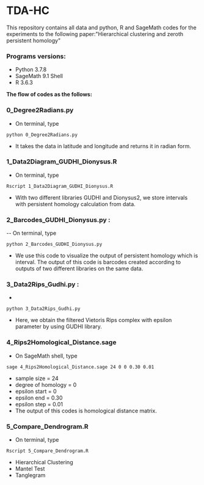 # TDA-HC
This repository contains all data and python, R and SageMath codes for the experiments to the following paper:"Hierarchical clustering and zeroth persistent homology"

### Programs versions:
* Python 3.7.8
* SageMath 9.1 Shell
* R 3.6.3

**The flow of codes as the follows:**

### 0_Degree2Radians.py
- On terminal, type
```
python 0_Degree2Radians.py
```
- It takes the data in latitude and longitude and returns it in radian form.

### 1_Data2Diagram_GUDHI_Dionysus.R
- On terminal, type
```
Rscript 1_Data2Diagram_GUDHI_Dionysus.R
```
- With two different libraries GUDHI and Dionysus2, we store intervals with persistent homology calculation from data.

### 2_Barcodes_GUDHI_Dionysus.py :
-- On terminal, type
```
python 2_Barcodes_GUDHI_Dionysus.py
```
- We use this code to visualize the output of persistent homology which is interval. The output of this code is  barcodes created according to outputs of two different libraries on the same data.

### 3_Data2Rips_Gudhi.py :
-
```
python 3_Data2Rips_Gudhi.py
```
- Here, we obtain the filtered Vietoris Rips complex with epsilon parameter by using GUDHI library.

### 4_Rips2Homological_Distance.sage
- On SageMath shell, type
```
sage 4_Rips2Homological_Distance.sage 24 0 0 0.30 0.01
```
  - sample size = 24 
  - degree of homology = 0
  - epsilon start = 0
  - epsilon end = 0.30
  - epsilon step = 0.01
- The output of this codes is homological distance matrix.

### 5_Compare_Dendrogram.R
- On terminal, type
```
Rscript 5_Compare_Dendrogram.R
```
- Hierarchical Clustering
- Mantel Test
- Tanglegram


